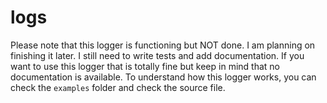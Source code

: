 # logs
Please note that this logger is functioning but NOT done. 
I am planning on finishing it later. I still need to write tests and add documentation.
If you want to use this logger that is totally fine but keep in mind that no documentation is available.
To understand how this logger works, you can check the `examples` folder and check the source file.
